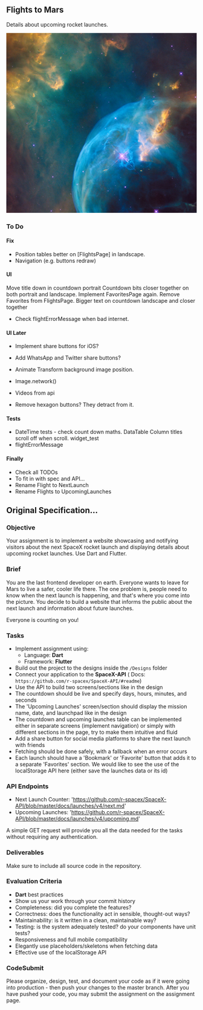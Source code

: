 ## Flights to Mars

Details about upcoming rocket launches.

<img src="https://github.com/paulsump/mars_flights/blob/813c01c1b2326f937fc1e4d08a8c52add9d284f9/images/background.jpg" width="1248">

### To Do

#### Fix

- Position tables better on [FlightsPage] in landscape.
- Navigation (e.g. buttons redraw)

#### UI

Move title down in countdown portrait Countdown bits closer together on both portrait and landscape.
Implement FavoritesPage again. Remove Favorites from FlightsPage. Bigger text on countdown landscape
and closer together
- Check flightErrorMessage when bad internet.

#### UI Later

- Implement share buttons for iOS?
- Add WhatsApp and Twitter share buttons?

- Animate Transform background image position.
- Image.network()
- Videos from api
- Remove hexagon buttons? They detract from it.

#### Tests

- DateTime tests - check count down maths. DataTable Column titles scroll off when scroll.
  widget_test
- flightErrorMessage

#### Finally

- Check all TODOs
- To fit in with spec and API...
- Rename Flight to NextLaunch
- Rename Flights to UpcomingLaunches

## Original Specification...

### Objective

Your assignment is to implement a website showcasing and notifying visitors about the next SpaceX
rocket launch and displaying details about upcoming rocket launches. Use Dart and Flutter.

### Brief

You are the last frontend developer on earth. Everyone wants to leave for Mars to live a safer,
cooler life there. The one problem is, people need to know when the next launch is happening, and
that's where you come into the picture. You decide to build a website that informs the public about
the next launch and information about future launches.

Everyone is counting on you!

### Tasks

- Implement assignment using:
  - Language: **Dart**
  - Framework: **Flutter**
- Build out the project to the designs inside the `/Designs` folder
- Connect your application to the **SpaceX-API** (
  Docs: `https://github.com/r-spacex/SpaceX-API/#readme`)
- Use the API to build two screens/sections like in the design
- The countdown should be live and specify days, hours, minutes, and seconds
- The 'Upcoming Launches' screen/section should display the mission name, date, and launchpad like
  in the design
- The countdown and upcoming launches table can be implemented either in separate screens (implement
  navigation)
  or simply with different sections in the page, try to make them intuitive and fluid
- Add a share button for social media platforms to share the next launch with friends
- Fetching should be done safely, with a fallback when an error occurs
- Each launch should have a 'Bookmark' or 'Favorite' button that adds it to a separate 'Favorites'
  section. We would like to see the use of the localStorage API here (either save the launches data
  or its id)

### API Endpoints

- Next Launch Counter: 'https://github.com/r-spacex/SpaceX-API/blob/master/docs/launches/v4/next.md'
- Upcoming Launches: 'https://github.com/r-spacex/SpaceX-API/blob/master/docs/launches/v4/upcoming.md'

A simple GET request will provide you all the data needed for the tasks without requiring any
authentication.

### Deliverables

Make sure to include all source code in the repository.

### Evaluation Criteria

- **Dart** best practices
- Show us your work through your commit history
- Completeness: did you complete the features?
- Correctness: does the functionality act in sensible, thought-out ways?
- Maintainability: is it written in a clean, maintainable way?
- Testing: is the system adequately tested? do your components have unit tests?
- Responsiveness and full mobile compatibility
- Elegantly use placeholders/skeletons when fetching data
- Effective use of the localStorage API

### CodeSubmit

Please organize, design, test, and document your code as if it were going into production - then
push your changes to the master branch. After you have pushed your code, you may submit the
assignment on the assignment page.

